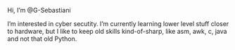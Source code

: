 Hi, I’m @G-Sebastiani

I’m interested in cyber secutity.
I’m currently learning lower level stuff closer to hardware, but I like to keep old skills kind-of-sharp, like asm, awk, c, java and not that old Python.
